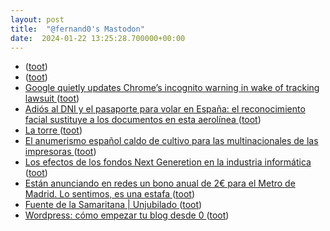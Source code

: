 ```yaml
---
layout: post
title:  "@fernand0's Mastodon"
date:  2024-01-22 13:25:28.700000+00:00
---
```

*  [ ](https://mastodon.online/@JProl) ([toot](https://mastodon.social/@fernand0/111799823807136709))
*  [ ](https://mastodon.social/@rb3n) ([toot](https://mastodon.social/@fernand0/111799819936956490))
*  [Google quietly updates Chrome’s incognito warning in wake of tracking lawsuit ](https://www.theverge.com/2024/1/16/24039883/google-incognito-mode-tracking-lawsuit-notice-chang) ([toot](https://mastodon.social/@fernand0/111799535431584014))
*  [Adiós al DNI y el pasaporte para volar en España: el reconocimiento facial sustituye a los documentos en esta aerolínea ](https://www.genbeta.com/actualidad/adios-al-dni-pasaporte-para-volar-espana-reconocimiento-facial-sustituye-a-documentos-esta-aeroline) ([toot](https://mastodon.social/@fernand0/111799454629145070))
*  [La torre ](https://www.flickr.com/photos/fernand0/53457114826) ([toot](https://mastodon.social/@fernand0/111799398569375251))
*  [El anumerismo español caldo de cultivo para las multinacionales de las impresoras ](https://changlonet.com/blog/el-anumerismo-espanol-caldo-de-cultivo-para-las-multinacionales-de-las-impresoras) ([toot](https://mastodon.social/@fernand0/111799382566273124))
*  [Los efectos de los fondos Next Generetion en la industria informática ](https://changlonet.com/blog/los-efectos-de-los-fondos-next-generetion-en-la-industria-informatica) ([toot](https://mastodon.social/@fernand0/111799207801033954))
*  [Están anunciando en redes un bono anual de 2€ para el Metro de Madrid. Lo sentimos, es una estafa ](https://www.genbeta.com/actualidad/metro-madrid-advierte-esta-oferta-para-obtener-casi-gratis-bono-transporte-anual-se-trata-estaf) ([toot](https://mastodon.social/@fernand0/111799072525245752))
*  [
Fuente de la Samaritana \| Unjubilado	 ](https://www.unjubilado.info/fuente-de-la-samaritana) ([toot](https://mastodon.social/@fernand0/111798975990828339))
*  [Wordpress: cómo empezar tu blog desde 0 ](https://www.bloglenovo.es/vida-tecnologica/como-se-hace/wordpress-empezar-blog-guia) ([toot](https://mastodon.social/@fernand0/111798874500963217))
